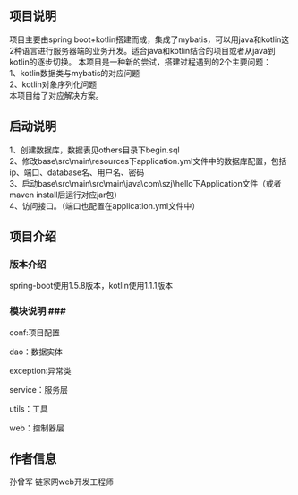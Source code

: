 ## 项目说明 ##   
项目主要由spring boot+kotlin搭建而成，集成了mybatis，可以用java和kotlin这2种语言进行服务器端的业务开发。适合java和kotlin结合的项目或者从java到kotlin的逐步切换。
本项目是一种新的尝试，搭建过程遇到的2个主要问题：    
1、kotlin数据类与mybatis的对应问题      
2、kotlin对象序列化问题        
本项目给了对应解决方案。   

## 启动说明 ##   
1、创建数据库，数据表见others目录下begin.sql    
2、修改base\src\main\resources下application.yml文件中的数据库配置，包括ip、端口、database名、用户名、密码    
3、启动base\src\main\src\main\java\com\szj\hello下Application文件（或者maven install后运行对应jar包）    
4、访问接口。（端口也配置在application.yml文件中）    

## 项目介绍 ##   
### 版本介绍 ###     
spring-boot使用1.5.8版本，kotlin使用1.1.1版本     
### 模块说明 ###     
conf:项目配置      

dao：数据实体    

exception:异常类    

service：服务层    

utils：工具   

web：控制器层   

## 作者信息  
孙曾军 链家网web开发工程师

